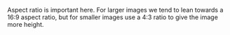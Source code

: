 Aspect ratio is important here. For larger images we tend to lean towards a 16:9 aspect ratio, but for smaller images use a 4:3 ratio to give the image more height.